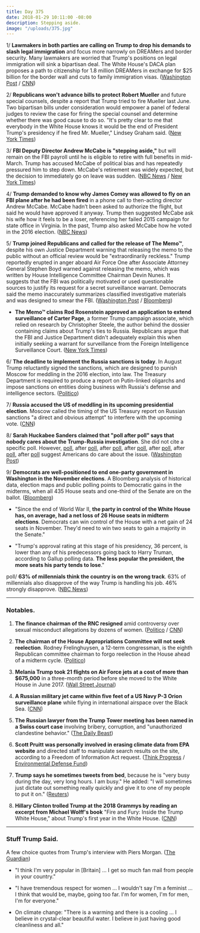 ```yaml
---
title: Day 375
date: 2018-01-29 10:11:00 -08:00
description: Stepping aside.
image: "/uploads/375.jpg"
---
```


1/ **Lawmakers in both parties are calling on Trump to drop his demands to slash legal immigration** and focus more narrowly on DREAMers and border security. Many lawmakers are worried that Trump's positions on legal immigration will sink a bipartisan deal. The White House's DACA plan proposes a path to citizenship for 1.8 million DREAMers in exchange for $25 billion for the border wall and cuts to family immigration visas. ([Washington Post](https://www.washingtonpost.com/politics/lawmakers-call-on-trump-to-drop-bid-for-legal-immigration-cuts/2018/01/28/2ad231b8-0458-11e8-8777-2a059f168dd2_story.html?utm_term=.385ddf7d5997) / [CNN](https://www.cnn.com/2018/01/29/politics/daca-deal-reality/index.html))

2/ **Republicans won't advance bills to protect Robert Mueller** and future special counsels, despite a report that Trump tried to fire Mueller last June. Two bipartisan bills under consideration would empower a panel of federal judges to review the case for firing the special counsel and determine whether there was good cause to do so. "It's pretty clear to me that everybody in the White House knows it would be the end of President Trump's presidency if he fired Mr. Mueller," Lindsey Graham said. ([New York Times](https://www.nytimes.com/2018/01/28/us/politics/republicans-mueller-special-counsel-legislation.html))

3/ **FBI Deputy Director Andrew McCabe is "stepping aside,"** but will remain on the FBI payroll until he is eligible to retire with full benefits in mid-March. Trump has accused McCabe of political bias and has repeatedly pressured him to step down. McCabe's retirement was widely expected, but the decision to immediately go on leave was sudden. ([NBC News](https://www.nbcnews.com/politics/politics-news/fbi-deputy-director-andrew-mccabe-stepping-down-n842176) / [New York Times](https://www.nytimes.com/2018/01/29/us/politics/andrew-mccabe-fbi.html))

4/ **Trump demanded to know why James Comey was allowed to fly on an FBI plane after he had been fired** in a phone call to then-acting director Andrew McCabe. McCabe hadn’t been asked to authorize the flight, but said he would have approved it anyway. Trump then suggested McCabe ask his wife how it feels to be a loser, referencing her failed 2015 campaign for state office in Virginia. In the past, Trump also asked McCabe how he voted in the 2016 election. ([NBC News](https://www.nbcnews.com/politics/donald-trump/trump-s-gripes-against-mccabe-included-wife-s-politics-comey-n842161))

5/ **Trump joined Republicans and called for the release of The Memo™**, despite his own Justice Department warning that releasing the memo to the public without an official review would be "extraordinarily reckless." Trump reportedly erupted in anger aboard Air Force One after Associate Attorney General Stephen Boyd warned against releasing the memo, which was written by House Intelligence Committee Chairman Devin Nunes. It suggests that the FBI was politically motivated or used questionable sources to justify its request for a secret surveillance warrant. Democrats said the memo inaccurately summarizes classified investigative materials and was designed to smear the FBI. ([Washington Post](https://www.washingtonpost.com/politics/trump-sought-release-of-classified-russia-memo-putting-him-at-odds-with-justice-department/2018/01/27/a00f2a4c-02bb-11e8-9d31-d72cf78dbeee_story.html?utm_term=.4a48b5492a69) / [Bloomberg](https://www.bloomberg.com/news/articles/2018-01-29/on-flight-to-davos-trump-erupted-over-doj-role-in-russia-probe))

* **The Memo™ claims Rod Rosenstein approved an application to extend surveillance of Carter Page**, a former Trump campaign associate, which relied on research by Christopher Steele, the author behind the dossier containing claims about Trump's ties to Russia. Republicans argue that the FBI and Justice Department didn't adequately explain this when initially seeking a warrant for surveillance from the Foreign Intelligence Surveillance Court. ([New York Times](https://www.nytimes.com/2018/01/28/us/politics/rod-rosenstein-carter-page-secret-memo.html))

6/ **The deadline to implement the Russia sanctions is today**. In August Trump reluctantly signed the sanctions, which are designed to punish Moscow for meddling in the 2016 election, into law. The Treasury Department is required to produce a report on Putin-linked oligarchs and impose sanctions on entities doing business with Russia's defense and intelligence sectors. ([Politico](https://www.politico.com/story/2018/01/28/trump-russia-sanctions-deadline-373106))

7/ **Russia accused the US of meddling in its upcoming presidential election**. Moscow called the timing of the US Treasury report on Russian sanctions "a direct and obvious attempt" to interfere with the upcoming vote. ([CNN](https://www.cnn.com/2018/01/29/europe/russia-accuses-us-of-election-meddling-intl/index.html))

8/ **Sarah Huckabee Sanders claimed that "poll after poll" says that nobody cares about the Trump-Russia investigation**. She did not cite a specific poll. However, [poll](https://whatthefuckjusthappenedtoday.com/2017/04/26/Day-97/#poll-56-think-russia-tried-to-influe), after [poll](https://whatthefuckjusthappenedtoday.com/2017/10/31/day-285/#poll-49-of-voters-support-impeaching), after [poll](https://whatthefuckjusthappenedtoday.com/2017/03/06/Day-46/#poll-most-back-special-prosecutor-fo), after [poll](https://whatthefuckjusthappenedtoday.com/2017/12/22/day-337/#poll-28-of-americans-have-a-positive), after [poll](https://whatthefuckjusthappenedtoday.com/2017/11/02/day-287/#poll-49-of-americans-think-trump-lik), after [poll](https://whatthefuckjusthappenedtoday.com/2017/05/11/Day-112/#poll-54-think-trumps-abrupt-dismissa), after [poll](https://whatthefuckjusthappenedtoday.com/2017/06/07/Day-139/#poll-61-say-trump-fired-comey-to-pro) suggest Americans do care about the issue. ([Washington Post](https://www.washingtonpost.com/news/the-fix/wp/2018/01/29/polls-show-no-one-cares-about-the-russia-investigation-white-house-press-secretary-said-thats-not-true/))

9/ **Democrats are well-positioned to end one-party government in Washington in the November elections**. A Bloomberg analysis of historical data, election maps and public polling points to Democratic gains in the midterms, when all 435 House seats and one-third of the Senate are on the ballot. ([Bloomberg](https://www.bloomberg.com/graphics/2018-midterm-elections-preview/))

* "Since the end of World War II, **the party in control of the White House has, on average, had a net loss of 26 House seats in midterm elections**. Democrats can win control of the House with a net gain of 24 seats in November. They'd need to win two seats to gain a majority in the Senate."

* "Trump's approval rating at this stage of his presidency, 36 percent, is lower than any of his predecessors going back to Harry Truman, according to Gallup polling data. **The less popular the president, the more seats his party tends to lose**."

poll/ **63% of millennials think the country is on the wrong track**. 63% of millennials also disapprove of the way Trump is handling his job. 46% strongly disapprove. ([NBC News](https://www.nbcnews.com/politics/politics-news/poll-millennials-say-country-wrong-track-they-re-not-n841526))

---

### Notables.

1. **The finance chairman of the RNC resigned** amid controversy over sexual misconduct allegations by dozens of women. ([Politico](https://www.politico.com/story/2018/01/27/steve-wynn-resign-rnc-finance-chair-sexual-misconduct-accusations-373768) / [CNN](https://www.cnn.com/2018/01/27/politics/wynn-rnc-finance-chair-resigns/index.html))

2. **The chairman of the House Appropriations Committee will not seek reelection**. Rodney Frelinghuysen, a 12-term congressman, is the eighth Republican committee chairman to forgo reelection in the House ahead of a midterm cycle. ([Politico](https://www.politico.com/story/2018/01/29/frelinghuysen-wont-seek-reelection-374133))

3. **Melania Trump took 21 flights on Air Force jets at a cost of more than $675,000** in a three-month period before she moved to the White House in June 2017. ([Wall Street Journal](https://www.wsj.com/articles/melania-trumps-military-flights-before-her-move-to-washington-cost-more-than-675-000-1517221801))

4. **A Russian military jet came within five feet of a US Navy P-3 Orion surveillance plane** while flying in international airspace over the Black Sea. ([CNN](https://www.cnn.com/2018/01/29/politics/russia-jet-us-navy-black-sea/index.html))

5. **The Russian lawyer from the Trump Tower meeting has been named in a Swiss court case** involving bribery, corruption, and "unauthorized clandestine behavior." ([The Daily Beast](https://www.thedailybeast.com/trump-tower-russian-lawyer-natalia-veselnitskaya-exposed-in-swiss-corruption-case))

6. **Scott Pruitt was personally involved in erasing climate data from EPA website** and directed staff to manipulate search results on the site, according to a Freedom of Information Act request. ([Think Progress](https://thinkprogress.org/scott-pruitt-epa-webiste-0b4f50ef76c4/) / [Environmental Defense Fund](https://www.edf.org/media/newly-released-records-refer-pruitts-personal-involvement-removal-climate-information-epa))

7. **Trump says he sometimes tweets from bed**, because he is "very busy during the day, very long hours. I am busy." He added: "I will sometimes just dictate out something really quickly and give it to one of my people to put it on." ([Reuters](https://www.reuters.com/article/us-usa-trump-tweets/i-tweet-from-bed-sometimes-trump-says-idUSKBN1FH0YH))

8. **Hillary Clinton trolled Trump at the 2018 Grammys by reading an excerpt from Michael Wolff's book** "Fire and Fury: Inside the Trump White House," about Trump's first year in the White House. ([CNN](https://www.cnn.com/2018/01/28/entertainment/hillary-clinton-grammys-2018/index.html))

---

### Stuff Trump Said.

A few choice quotes from Trump's interview with Piers Morgan. ([The Guardian](https://www.theguardian.com/us-news/2018/jan/29/donald-trump-interview-piers-morgan-im-very-popular-in-britain-get-a-lot-of-fan-mail))

* "I think I'm very popular in \[Britain\] ... I get so much fan mail from people in your country."

* "I have tremendous respect for women ... I wouldn't say I'm a feminist ... I think that would be, maybe, going too far. I'm for women, I'm for men, I'm for everyone."

* On climate change: "There is a warming and there is a cooling ... I believe in crystal-clear beautiful water. I believe in just having good cleanliness and all."